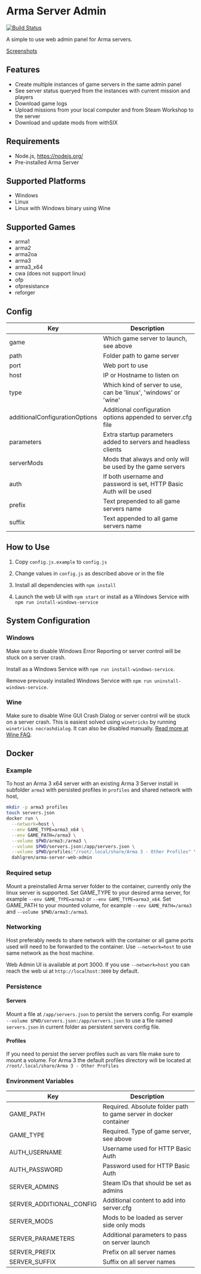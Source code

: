 # Arma Server Admin

[![Build Status](https://travis-ci.org/Dahlgren/arma-server-web-admin.svg?branch=master)](https://travis-ci.org/Dahlgren/arma-server-web-admin)

A simple to use web admin panel for Arma servers.

[Screenshots](http://imgur.com/a/Xod6U)

## Features

- Create multiple instances of game servers in the same admin panel
- See server status queryed from the instances with current mission and players
- Download game logs
- Upload missions from your local computer and from Steam Workshop to the server
- Download and update mods from withSIX

## Requirements

- Node.js, https://nodejs.org/
- Pre-installed Arma Server

## Supported Platforms

- Windows
- Linux
- Linux with Windows binary using Wine

## Supported Games

- arma1
- arma2
- arma2oa
- arma3
- arma3_x64
- cwa (does not support linux)
- ofp
- ofpresistance
- reforger

## Config

Key | Description
--- | ---
game | Which game server to launch, see above
path | Folder path to game server
port | Web port to use
host | IP or Hostname to listen on
type | Which kind of server to use, can be 'linux', 'windows' or 'wine'
additionalConfigurationOptions | Additional configuration options appended to server.cfg file
parameters | Extra startup parameters added to servers and headless clients
serverMods | Mods that always and only will be used by the game servers
auth | If both username and password is set, HTTP Basic Auth will be used
prefix | Text prepended to all game servers name
suffix | Text appended to all game servers name

## How to Use

1. Copy `config.js.example` to `config.js`

2. Change values in `config.js` as described above or in the file

3. Install all dependencies with `npm install`

4. Launch the web UI with `npm start` or install as a Windows Service with `npm run install-windows-service`

## System Configuration

### Windows

Make sure to disable Windows Error Reporting or server control will be stuck on a server crash.

Install as a Windows Service with `npm run install-windows-service`.

Remove previously installed Windows Service with `npm run uninstall-windows-service`.

### Wine

Make sure to disable Wine GUI Crash Dialog or server control will be stuck on a server crash.
This is easiest solved using `winetricks` by running `winetricks nocrashdialog`.
It can also be disabled manually.
[Read more at Wine FAQ](http://wiki.winehq.org/FAQ#head-c857c433cf9fc1dcd90b8369ef75c325483c91d6).

## Docker

### Example

To host an Arma 3 x64 server with an existing Arma 3 Server install in subfolder `arma3` with persisted profiles in `profiles` and shared network with host,

```sh
mkdir -p arma3 profiles
touch servers.json
docker run \
  --network=host \
  --env GAME_TYPE=arma3_x64 \
  --env GAME_PATH=/arma3 \
  --volume $PWD/arma3:/arma3 \
  --volume $PWD/servers.json:/app/servers.json \
  --volume $PWD/profiles:"/root/.local/share/Arma 3 - Other Profiles" \
  dahlgren/arma-server-web-admin
```

### Required setup

Mount a preinstalled Arma server folder to the container, currently only the linux server is supported.
Set GAME_TYPE to your desired arma server, for example `--env GAME_TYPE=arma3` or `--env GAME_TYPE=arma3_x64`.
Set GAME_PATH to your mounted volume, for example `--env GAME_PATH=/arma3` and `--volume $PWD/arma3:/arma3`.

### Networking
Host preferably needs to share network with the container or all game ports used will need to be forwarded to the container.
Use `--network=host` to use same network as the host machine.

Web Admin UI is available at port 3000.
If you use `--network=host` you can reach the web ui at `http://localhost:3000` by default.

### Persistence

#### Servers

Mount a file at `/app/servers.json` to persist the servers config.
For example `--volume $PWD/servers.json:/app/servers.json` to use a file named `servers.json` in current folder as persistent servers config file.

#### Profiles

If you need to persist the server profiles such as vars file make sure to mount a volume.
For Arma 3 the default profiles directory will be located at `/root/.local/share/Arma 3 - Other Profiles`

### Environment Variables

Key | Description
--- | ---
GAME_PATH | Required. Absolute folder path to game server in docker container
GAME_TYPE | Required. Type of game server, see above
AUTH_USERNAME | Username used for HTTP Basic Auth
AUTH_PASSWORD | Password used for HTTP Basic Auth
SERVER_ADMINS | Steam IDs that should be set as admins
SERVER_ADDITIONAL_CONFIG | Additional content to add into server.cfg
SERVER_MODS | Mods to be loaded as server side only mods
SERVER_PARAMETERS | Additional parameters to pass on server launch
SERVER_PREFIX | Prefix on all server names
SERVER_SUFFIX | Suffix on all server names
